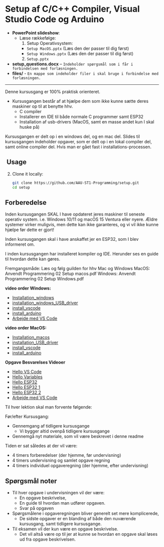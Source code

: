 # Setup af C/C++ Compiler, Visual Studio Code og Arduino

- **PowerPoint slideshow**: 
  - Læse rækkefølge:
    1. Setup Operativsystem:
      - `Setup MacOS.pptx` (Læs den der passer til dig først)
      - `Setup Windows.pptx` (Læs den der passer til dig først)
    2. `Setup.pptx`
- **setup_questions.docx** – `Indeholder spørgsmål som i får i forbindelsen med forlæsningen.`
- **files/** - `En mappe som indeholder filer i skal bruge i forbindelse med forlæsningen.`
---

Denne kursusgang er 100% praktisk orienteret.
- Kursusgangen består af at hjælpe dem som ikke kunne sætte deres maskiner op til at benytte hhv. 
  - C compiler
  - Installerer en IDE til både normale C programmer samt ESP32
  - Installation af usb-drivers (MacOS, samt en masse andet kun I skal huske på)

Kursusgangen er delt op i en windows del, og en mac del.
Slides til kursusgangen indeholder opgaver, som er delt op i en lokal compiler del, samt online compiler del.
Hvis man er gået fast i installations-processen.

## ​ Usage

2. Clone it locally:
   ```bash
   git clone https://github.com/AAU-ST1-Programming/setup.git
   cd setup

## Forberedelse

Inden kursusgangen SKAL I have opdateret jeres maskiner til seneste operativ system. i.e. Windows 10/11 og macOS 15 Ventura eller nyere.
Ældre systemer virker muligvis, men dette kan ikke garanteres, og vi vil ikke kunne hjælpe før dette er gjort!

Inden kursusgangen skal i have anskaffet jer en ESP32, som I blev informeret om.

I inden kursusgangen har installeret kompiler og IDE. Herunder ses en guide til hvordan dette kan gøres.

Fremgangsmåde: Læs og følg guilden for hhv Mac og Windows
MacOS: Anvendt Programmering 02 Setup macos.pdf
Windows: Anvendt Programmering 02 Setup Windows.pdf


**video order Windows:**
- [Installation_windows](https://panopto.aau.dk/Panopto/Pages/Viewer.aspx?id=18464e63-ca15-4b7c-9b78-b332008ab859)
- [installation_windows_USB_driver](https://panopto.aau.dk/Panopto/Pages/Viewer.aspx?id=497b4d5f-ef65-40aa-b878-b332008ab7e3)
- [install_vscode](https://panopto.aau.dk/Panopto/Pages/Viewer.aspx?id=91bb1191-5163-4abe-a522-b332008ab839)
- [install_arduino](https://panopto.aau.dk/Panopto/Pages/Viewer.aspx?id=3d007db6-3388-4f43-b252-b2dc00b792a4&start=0)
- [Arbejde med VS Code](https://panopto.aau.dk/Panopto/Pages/Viewer.aspx?id=8019f6c8-b272-4179-9ee2-b336008b1bf2)

**video order MacOS:**
- [Installation_macos](https://panopto.aau.dk/Panopto/Pages/Viewer.aspx?id=e41dd984-f7cf-4136-b7f7-b332008ab7b3)
- [installation_USB_driver](https://panopto.aau.dk/Panopto/Pages/Viewer.aspx?id=1ca4402e-29d8-46df-b42e-b332008ab794)
- [install_vscode](https://panopto.aau.dk/Panopto/Pages/Viewer.aspx?id=91bb1191-5163-4abe-a522-b332008ab839)
- [install_arduino](https://panopto.aau.dk/Panopto/Pages/Viewer.aspx?id=3d007db6-3388-4f43-b252-b2dc00b792a4&start=0)

**Opgave Besvarelses Videoer**
- [Hello VS Code](https://panopto.aau.dk/Panopto/Pages/Viewer.aspx?id=dd70f04c-9946-401f-8e16-b332009af889)
- [Hello Variables](https://panopto.aau.dk/Panopto/Pages/Viewer.aspx?id=906715a1-fe6e-4322-b9dc-b332009e62c8)
- [Hello ESP32](https://panopto.aau.dk/Panopto/Pages/Viewer.aspx?id=697e942b-72e8-4422-a97e-b3320097584f)
- [Hello ESP32 1](https://panopto.aau.dk/Panopto/Pages/Viewer.aspx?id=70b22061-d5be-4544-9aa4-b336008eedc6)
- [Hello ESP32 2](https://panopto.aau.dk/Panopto/Pages/Viewer.aspx?id=777007ac-1a5b-4e45-ad4c-b3360090f9dd)
- [Arbejde med VS Code](https://panopto.aau.dk/Panopto/Pages/Viewer.aspx?id=8019f6c8-b272-4179-9ee2-b336008b1bf2)

Til hver lektion skal man forvente følgende:

Før/efter Kursusgang:
- Gennemgang af tidligere kursusgange
  - Vi bygger altid ovenpå tidligere kursusgange
- Gennemgå nyt materiale, som vil være beskrevet i denne readme

Tiden er sat således at der vil være:

- 4 timers forberedelser (der hjemme, før undervisning)
- 4 timers undervisning og samlet opgave regning
- 4 timers individuel opgaveregning (der hjemme, efter undervisning)

## Spørgsmål noter

- Til hver opgave i undervisningen vil der være:
  - En opgave beskrivelse,
  - En guide til hvordan man udfører opgaven.
  - Svar på opgaven
- Spørgsmålene i opgaveregningen bliver generelt set mere komplicerede, 
  - De sidste opgaver er en blanding af både den nuværende kursusgang, samt tidligere kursusgange.
- Til eksamen vil der kun være en opgave beskrivelse.
  - Det vil altså være op til jer at kunne se hvordan en opgave skal løses ud fra opgave beskrivelsen.
